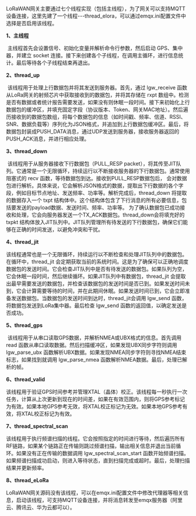 ​	LoRaWAN网关主要通过七个线程实现（包括主线程），为了网关可以支持MQTT设备连接，这里先建了一个线程---thread_elora，可以通过emqx.ini配置文件中选择是否启用该线程。

**1、主线程**

​	主线程首先会设置信号、初始化变量并解析命令行参数，然后启动 GPS、集中器，并建立 socket 连接。接下来创建各个子线程，在调用主循环，进行信息统计。最后等待各个子线程结束再退出。

**2、thread_up**

​	该线程用于处理上行数据包并将其发送到服务器。首先，通过 lgw_receive 函数从LoRa网关的射频芯片中获取接收到的数据包，并将其存储在 rxpt 数组中。检测是否有数据或者统计报告需要发送，如果没有则休眠一段时间。接下来初始化上行数据包的缓冲区，并填充固定字段（协议版本、Token、网关MAC地址）。然后遍历接收到的数据包数组，将每个数据包的信息（如时间戳、频率、信道、RSSI、SNR、数据负载等）序列化为JSON格式，并追加到上行数据包缓冲区。最后，将数据包封装成PUSH_DATA消息，通过UDP发送到服务器，接收服务器返回的PUSH_ACK消息，并进行相应处理。

**3、thread_down**

​	该线程用于从服务器接收下行数据包（PULL_RESP packet），将其传至JIT队列。它通常是一个无限循环，持续运行以不断接收服务器的下行数据包。通常使用阻塞式的 recv 函数，等待数据包到达。接收到PULL_RESP数据包后， 会对数据包进行解析。具体来说，它会解析JSON格式的数据，提取出下行数据的各个字段，例如目标节点地址、发送频率、功率等。解析完成后，thread_down 将提取的数据存入一个 txpt 结构体中。这个结构体包含了下行消息的所有必要信息，包括要发送的payload数据、发送时间、频率、功率等。 为了确认数据包已成功接收和处理，它会向服务器发送一个TX_ACK数据包。thread_down会将填充好的 txpkt 结构体放入JIT队列中。JIT队列管理所有待发送的下行数据包，确保它们能够在正确的时间发送，以避免冲突和干扰。

**4、thread_jit**

​	该线程通常也是一个无限循环，持续运行以不断检查和处理JIT队列中的数据包。在循环中，thread_jit 会定期获取当前的系统时间。这是为了确保可以正确地调度数据包的发送时间。它会检查JIT队列中是否有待发送的数据包。如果队列为空，它会休眠一段时间，然后继续循环。如果JIT队列中有数据包，thread_jit 会提取出最早需要发送的数据包，并检查该数据包的发送时间是否已到。如果发送时间未到，它会计算需要等待的时间，并在此期间休眠。如果发送时间已到，它会立即准备发送数据包。当数据包的发送时间到达时，thread_jit会调用 lgw_send 函数，将数据包发送到LoRa集中器。最后检查 lgw_send 函数的返回值，以确定发送是否成功。

**5、thread_gps**

​	该线程用于从串口读取GPS数据，并解析NMEA或UBX格式的信息。首先调用 read 函数从串口读取数据。然后扫描缓冲区，如果发现UBX同步字符则调用 lgw_parse_ubx 函数解析UBX数据。如果发现NMEA同步字符则寻找NMEA结束标志，如果找到就调用    lgw_parse_nmea 函数解析NMEA数据。最后，处理已解析的帧。

**6、thread_valid**

​	该线程用于验证GPS时间参考并管理XTAL（晶体）校正。该线程每一秒执行一次任务，计算从上次更新到现在的时间差，如果在有效范围内，则将GPS参考标记为有效。如果本地GPS参考无效，将XTAL校正标记为无效。如果本地GPS参考有效，将XTAL校正标记为有效。

**7、thread_spectral_scan**

​	该线程用于执行频谱扫描的线程。它会按照指定的时间进行等待，然后遍历所有RF链路，如果某个链路正在传输则跳过频谱扫描，输出相关信息并退出当前循环。如果没有正在传输的数据调用 lgw_spectral_scan_start 函数开始频谱扫描。如果频谱扫描成功启动，则进入等待状态，直到扫描完成或超时。最后，处理扫描结果并更新频率。

**8、thread_eLoRa**

​	LoRaWAN网关源码没有该线程，可以在emqx.ini配置文件中修改代理器等相关信息，启动该线程，可支持MQTT设备连接，并将消息转发至emqx服务器（阿里云、腾讯云、华为云都可以）。
